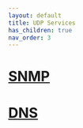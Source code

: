 ```yaml
---
layout: default
title: UDP Services
has_children: true
nav_order: 3
---
```

# <a href="SNMP.md">SNMP</a>
# <a href="DNS.md">DNS</a>
